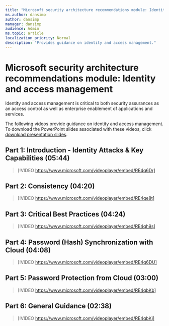```yaml
---
title: "Microsoft security architecture recommendations module: Identity and access management"
ms.author: dansimp
author: dansimp
manager: dansimp
audience: Admin
ms.topic: article
localization_priority: Normal
description: "Provides guidance on identity and access management."
---
```


# Microsoft security architecture recommendations module: Identity and access management
Identity and access management is critical to both security assurances as an access control as well as enterprise enablement of applications and services.

The following videos provide guidance on identity and access management. To download the PowerPoint slides associated with these videos, click [download presentation slides](https://docs.microsoft.com/microsoft-365/downloads/security-compass-presentation.pptx).

## Part 1: Introduction - Identity Attacks & Key Capabilities (05:44)
> [!VIDEO https://www.microsoft.com/videoplayer/embed/RE4q6Dr]

## Part 2: Consistency (04:20)
> [!VIDEO https://www.microsoft.com/videoplayer/embed/RE4qe8t]

## Part 3: Critical Best Practices (04:24)
> [!VIDEO https://www.microsoft.com/videoplayer/embed/RE4qh9s]

## Part 4: Password (Hash) Synchronization with Cloud (04:08)
> [!VIDEO https://www.microsoft.com/videoplayer/embed/RE4q6DU]

## Part 5: Password Protection from Cloud (03:00)
> [!VIDEO https://www.microsoft.com/videoplayer/embed/RE4qbKb]

## Part 6: General Guidance (02:38)
> [!VIDEO https://www.microsoft.com/videoplayer/embed/RE4qbKi]